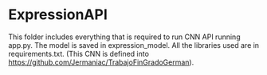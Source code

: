 # ExpressionAPI

This folder includes everything that is required to run CNN API running app.py.
The model is saved in expression_model.
All the libraries used are in requirements.txt.
(This CNN is defined into https://github.com/Jermaniac/TrabajoFinGradoGerman).
